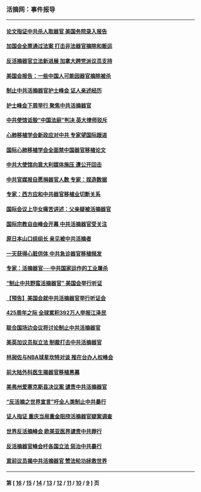 ### 活摘网：事件报导
---
#### [论文指证中共杀人取器官 美国务院录入报告](../../pages/nf5877/n13999890.md?06080430) 
#### [加国会全票通过法案 打击非法器官摘除和贩运](../../pages/nf5877/n13884924.md?06080430) 
#### [反活摘器官立法新进展 加拿大跨党派议员支持](../../pages/nf5877/n13876061.md?06080430) 
#### [美国会报告：一些中国人可能因器官摘除被杀](../../pages/nf5877/n13867964.md?06080430) 
#### [制止中共活摘器官护士峰会 证人亲述经历](../../pages/nf5877/n13859007.md?06080430) 
#### [护士峰会下周举行 聚焦中共活摘器官](../../pages/nf5877/n13855418.md?06080430) 
#### [中共使馆诋毁“中国法庭”判决 英大律师驳斥](../../pages/nf5877/n13833945.md?06080430) 
#### [心肺移植学会新政应对中共 专家望国际跟进](../../pages/nf5877/n13829043.md?06080430) 
#### [国际心肺移植学会全面禁中国器官移植论文](../../pages/nf5877/n13827785.md?06080430) 
#### [中共大使馆向意大利媒体施压 遭公开回击](../../pages/nf5877/n13826038.md?06080430) 
#### [中共官媒报自愿捐器官人数 专家：捏造数据](../../pages/nf5877/n13814130.md?06080430) 
#### [专家：西方应和中共器官移植业切断关系](../../pages/nf5877/n13772828.md?06080430) 
#### [国际会议上华女痛苦讲述：父亲疑被活摘器官](../../pages/nf5877/n13771583.md?06080430) 
#### [国际宗教自由峰会开幕 中共活摘器官受关注](../../pages/nf5877/n13769995.md?06080430) 
#### [原日本山口组组长 亲见被中共活摘者](../../pages/nf5877/n13767360.md?06080430) 
#### [一天获得心脏供体 中共急诊器官移植频发](../../pages/nf5877/n13764689.md?06080430) 
#### [专家：活摘器官──中共国家运作的工业屠杀](../../pages/nf5877/n13761178.md?06080430) 
#### [“制止中共野蛮活摘器官” 美国会举行听证](../../pages/nf5877/n13735831.md?06080430) 
#### [【预告】美国会就中共活摘器官举行听证会](../../pages/nf5877/n13732843.md?06080430) 
#### [425周年之际 全球累积392万人举报江泽民](../../pages/nf5877/n13719232.md?06080430) 
#### [联合国场边会议将讨论制止中共活摘器官](../../pages/nf5877/n13656361.md?06080430) 
#### [美英加议员拟立法 制裁打击中共活摘器官](../../pages/nf5877/n13430251.md?06080430) 
#### [林昶佐与NBA球星坎特对谈 推在台办人权峰会](../../pages/nf5877/n13414467.md?06080430) 
#### [前大陆外科医生揭器官移植黑幕](../../pages/nf5877/n13401416.md?06080430) 
#### [美弗州爱塞克斯县决议案 谴责中共活摘器官](../../pages/nf5877/n13320919.md?06080430) 
#### [“反活摘之世界宣言”吁全人类制止中共暴行](../../pages/nf5877/n13259730.md?06080430) 
#### [证人指证 重庆当局重金阻挠活摘器官疑案调查](../../pages/nf5877/n13259127.md?06080430) 
#### [世界反活摘峰会 欧美亚医界谴责中共罪行](../../pages/nf5877/n13253550.md?06080430) 
#### [反活摘器官峰会吁各国立法 惩治中共暴行](../../pages/nf5877/n13245052.md?06080430) 
#### [意前议员揭中共活摘器官 赞法轮功拯救世界](../../pages/nf5877/n13203445.md?06080430) 

---
#### 第 [ [16](./16.md?06080430) / [15](./15.md?06080430) / [14](./14.md?06080430) / [13](./13.md?06080430) / [12](./12.md?06080430) / [11](./11.md?06080430) / [10](./10.md?06080430) / [9](./9.md?06080430) ] 页
